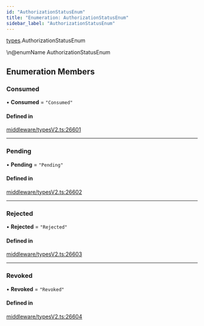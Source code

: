 ```yaml
---
id: "AuthorizationStatusEnum"
title: "Enumeration: AuthorizationStatusEnum"
sidebar_label: "AuthorizationStatusEnum"
---
```


[types](../../../modules/Types/Types.md).AuthorizationStatusEnum

\n@enumName AuthorizationStatusEnum

## Enumeration Members

### Consumed

• **Consumed** = ``"Consumed"``

#### Defined in

[middleware/typesV2.ts:26601](https://github.com/PolymeshAssociation/polymesh-sdk/blob/91c2d2d8/src/middleware/typesV2.ts#L26601)

___

### Pending

• **Pending** = ``"Pending"``

#### Defined in

[middleware/typesV2.ts:26602](https://github.com/PolymeshAssociation/polymesh-sdk/blob/91c2d2d8/src/middleware/typesV2.ts#L26602)

___

### Rejected

• **Rejected** = ``"Rejected"``

#### Defined in

[middleware/typesV2.ts:26603](https://github.com/PolymeshAssociation/polymesh-sdk/blob/91c2d2d8/src/middleware/typesV2.ts#L26603)

___

### Revoked

• **Revoked** = ``"Revoked"``

#### Defined in

[middleware/typesV2.ts:26604](https://github.com/PolymeshAssociation/polymesh-sdk/blob/91c2d2d8/src/middleware/typesV2.ts#L26604)
